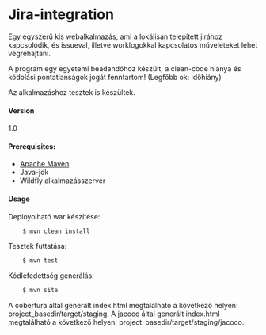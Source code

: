 # Jira-integration

Egy egyszerű kis webalkalmazás, ami a lokálisan telepített jirához kapcsolódik,
és issueval, illetve worklogokkal kapcsolatos műveleteket lehet végrehajtani.

A program egy egyetemi beadandóhoz készült, a clean-code hiánya és kódolási pontatlanságok jogát fenntartom! (Legfőbb ok: időhiány)

Az alkalmazáshoz tesztek is készültek.

#### Version

1.0

#### Prerequisites:
* [Apache Maven](https://maven.apache.org)
* Java-jdk
* Wildfly alkalmazásszerver

#### Usage

Deployolható war készítése:
```sh
    $ mvn clean install
```

Tesztek futtatása:
```sh
    $ mvn test
```

Kódlefedettség generálás:
```sh
    $ mvn site
```

A cobertura által generált index.html megtalálható a következő helyen: project_basedir/target/staging.
A jacoco által generált index.html megtalálható a következő helyen: project_basedir/target/staging/jacoco.
